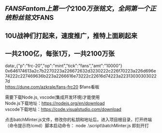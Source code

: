 ## $FANS Fantom上第一个2100万张铭文，全网第一个正统粉丝铭文$FANS  
## 10U战神们打起来，速度推广，推特上面刷起来  
## 一共2100亿，每张1万，一共2100万张  
data:,{"p":"frc-20","op":"mint","tick":"fans","amt":"10000"}  
0x646174613a2c7b2270223a226672632d3230222c226f70223a226d696e74222c227469636b223a2266616e73222c22616d74223a223130303030227d  
https://dune.com/azkrale/fans-frc20 $fans看板

需要下载Node.js, vscode(集成开发环境)才能使用  
Node.js下载地址：https://nodejs.org/en/download  
vscode下载地址：https://code.visualstudio.com/download  


点击batchMinter.js文件，修改你的私钥和地址后，进入项目根目录，打开终端（命令提示符/cmd）脚本启动命令： node .\script\batchMinter.js 即刻开打
